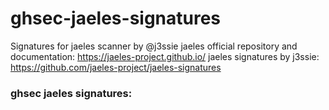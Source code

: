 # ghsec-jaeles-signatures

Signatures for jaeles scanner by @j3ssie
jaeles official repository and documentation: https://jaeles-project.github.io/
jaeles signatures by j3ssie: https://github.com/jaeles-project/jaeles-signatures

### ghsec jaeles signatures:

